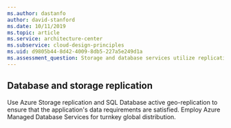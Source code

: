```yaml
---
ms.author: dastanfo
author: david-stanford
ms.date: 10/11/2019
ms.topic: article
ms.service: architecture-center
ms.subservice: cloud-design-principles
ms.uid: d9805b44-8d42-4009-8db5-227a5e249d1a
ms.assessment_question: Storage and database services utilize replication
---
```

## Database and storage replication


Use Azure Storage replication and SQL Database active geo-replication to ensure that the application's data requirements are satisfied. Employ Azure Managed Database Services for turnkey global distribution.